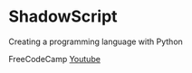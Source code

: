 # ShadowScript

Creating a programming language with Python

FreeCodeCamp
[Youtube](https://www.youtube.com/watch?v=1WpKsY9LBlY)